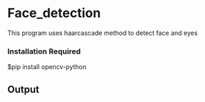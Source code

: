 # Face_detection
This program uses haarcascade method to detect face and eyes

<h3>Installation Required</h3>
$pip install opencv-python

<h2>Output</h3>
<img src="">
